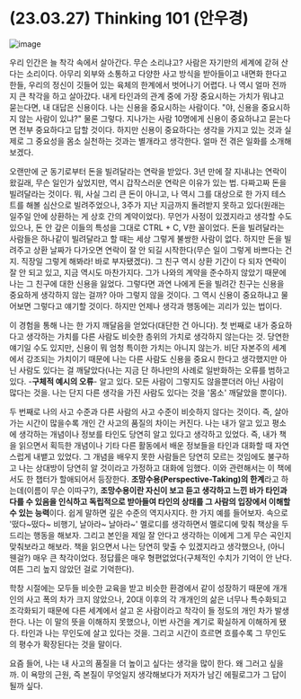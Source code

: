 # (23.03.27) Thinking 101 (안우경)

![image](https://postfiles.pstatic.net/MjAyNTA0MDRfMjc0/MDAxNzQzNzYxMDQ0MzI1.0-0-0-0-0-0-0-0-0-0-0-0-0-0-0-0-0-0-0-0-0-0-0-0-0-0-0-0-0-0-0-0-0.png/image.png?type=w773)

우리 인간은 늘 착각 속에서 살아간다. 무슨 소리냐고? 사람은 자기만의 세계에 갇혀 산다는 소리이다. 아무리 외부와 소통하고 다양한 사고 방식을 받아들이고 내면화 한다고 한들, 우리의 정신이 깃들어 있는 육체의 한계에서 벗어나기 어렵다. 나 역시 얼마 전까지 큰 착각을 하고 살아갔다. 내게 타인과의 관계 중에 가장 중요시하는 가치가 뭐냐고 묻는다면, 내 대답은 신용이다. 나는 신용을 중요시하는 사람이다. "야, 신용을 중요시하지 않는 사람이 있냐?" 물론 그렇다. 지나가는 사람 10명에게 신용이 중요하냐고 묻는다면 전부 중요하다고 답할 것이다. 하지만 신용이 중요하다는 생각을 가지고 있는 것과 실제로 그 중요성을 몸소 실천하는 것과는 별개라고 생각한다. 얼마 전 겪은 일화를 소개해보겠다.

오랜만에 군 동기로부터 돈을 빌려달라는 연락을 받았다. 3년 만에 잘 지내냐는 연락이 왔길래, 무슨 일인가 싶었지만, 역시 갑작스러운 연락은 이유가 있는 법. 다짜고짜 돈을 빌려달라는 것이다. 뭐, 사실 그리 큰 돈이 아니고, 나 역시 그를 대상으로 한 가지 테스트를 해볼 심산으로 빌려주었으나, 3주가 지난 지금까지 돌려받지 못하고 있다(원래는 일주일 안에 상환하는 게 상호 간의 계약이었다). 무언가 사정이 있겠지라고 생각할 수도 있으나, 돈 안 갚은 이들의 특성을 그대로 CTRL + C, V한 꼴이었다. 돈을 빌려달라는 사람들은 하나같이 빌려달라고 할 때는 세상 그렇게 불쌍한 사람이 없다. 하지만 돈을 빌려주고 상환 날짜가 다가오면 연락이 잘 안 되길 시작한다(무슨 일이 그렇게 바쁘다는 건지. 직장일 그렇게 해봐라! 바로 부자됐겠다). 그 친구 역시 상환 기간이 다 되자 연락이 잘 안 되고 있고, 지금 역시도 마찬가지다. 그가 나와의 계약을 준수하지 않았기 때문에 나는 그 친구에 대한 신용을 잃었다. 그렇다면 과연 나에게 돈을 빌려간 친구는 신용을 중요하게 생각하지 않는 걸까? 아마 그렇지 않을 것이다. 그 역시 신용이 중요하냐고 물어보면 그렇다고 얘기할 것이다. 하지만 언제나 생각과 행동에는 괴리가 있는 법이다.

이 경험을 통해 나는 한 가지 깨달음을 얻었다(대단한 건 아니다). 첫 번째로 내가 중요하다고 생각하는 가치를 다른 사람도 비슷한 층위의 가치로 생각하지 않는다는 것. 당연한 얘기일 수도 있지만, 신용이 뭐 엄청 특이한 가치는 아니지 않는가. 비단 자본주의 세계에서 강조되는 가치이기 때문에 나는 다른 사람도 신용을 중요시 한다고 생각했지만 아닌 사람도 있다는 걸 깨달았다(나는 지금 단 하나만의 사례로 일반화하는 오류를 범하고 있다. -**구체적 예시의 오류**\- 알고 있다. 모든 사람이 그렇지도 않을뿐더러 아닌 사람이 많다는 것을. 나는 단지 다른 생각을 가진 사람도 있다는 것을 '몸소' 깨달았을 뿐이다).

두 번째로 나의 사고 수준과 다른 사람의 사고 수준이 비슷하지 않다는 것이다. 즉, 살아가는 시간이 많을수록 개인 간 사고의 품질의 차이는 커진다. 나는 내가 알고 있고 평소에 생각하는 개념이나 정보를 타인도 당연히 알고 있다고 생각하고 있었다. 즉, 내가 책을 읽으면서 획득한 개념이나 기타 다른 활동에서 배운 정보들을 타인과 대화할 때 자연스럽게 내뱉고 있었다. 그 개념을 배우지 못한 사람들은 당연히 모르는 것임에도 불구하고 나는 상대방이 당연히 알 것이라고 가정하고 대화에 임했다. 이와 관련해서는 이 책에서도 한 챕터가 할애되어서 등장한다. **조망수용(Perspective-Taking)의 한계**라고 하는데(이름이 무슨 이따구?), **조망수용이란 자신이 보고 듣고 생각하고 느낀 바가 타인과 다를 수 있음을 인식하고 독립적으로 받아들여 타인의 상태를 그 사람의 입장에서 이해할 수 있는 능력**이다. 쉽게 말하면 깊은 수준의 역지사지다. 한 가지 예를 들어보자. 속으로 '떴다~떴다~ 비행기, 날아라~ 날아라~' 멜로디를 생각하면서 멜로디에 맞춰 책상을 두드리는 행동을 해보자. 그리고 본인을 제일 잘 안다고 생각하는 이에게 그게 무슨 곡인지 맞춰보라고 해보라. 책을 읽으면서 나는 당연히 맞출 수 있겠지라고 생각했으나, (아니 웬걸?) 매우 큰 착각이었다. 정답률은 매우 형편없었다(구체적인 수치가 기억이 안 난다. 여튼 그리 높지 않았던 걸로 기억한다).

학창 시절에는 모두들 비슷한 교육을 받고 비슷한 환경에서 같이 성장하기 때문에 개개인의 사고 폭의 차가 크지 않았으나, 20대 이후의 각 개개인의 삶은 너무나 특수화되고 조각화되기 때문에 다른 세계에서 살고 온 사람이라고 착각이 들 정도의 개인 차가 발생한다. 나는 이 말의 뜻을 이해하지 못했으나, 이번 사건을 계기로 확실하게 이해하게 됐다. 타인과 나는 무인도에 살고 있다는 것을. 그리고 시간이 흐르면 흐를수록 그 무인도의 평수가 확장된다는 것을 말이다.

요즘 들어, 나는 내 사고의 품질을 더 높이고 싶다는 생각을 많이 한다. 왜 그러고 싶을까. 이 욕망의 근원, 즉 본질이 무엇일지 생각해보다가 저자가 남긴 에필로그가 그 답이 될까 싶다.
